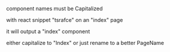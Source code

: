 component names must be Capitalized

with react snippet "tsrafce" on an "index" page

it will output a "index" component

either capitalize to "Index" or just rename to a better PageName